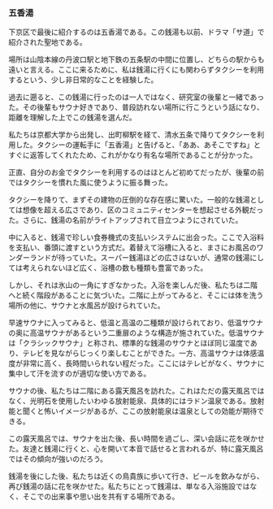 ### 五香湯

下京区で最後に紹介するのは五香湯である。この銭湯も以前、ドラマ「サ道」で紹介された聖地である。

場所は山陰本線の丹波口駅と地下鉄の五条駅の中間に位置し、どちらの駅からも遠いと言える。ここに来るために、私は銭湯に行くにも関わらずタクシーを利用するという、少し非日常的なことを経験した。

過去に遡ると、この銭湯に行ったのは一人ではなく、研究室の後輩と一緒であった。その後輩もサウナ好きであり、普段訪れない場所に行こうという話になり、距離を理解した上でこの銭湯を選んだ。

私たちは京都大学から出発し、出町柳駅を経て、清水五条で降りてタクシーを利用した。タクシーの運転手に「五香湯」と告げると、「ああ、あそこですね」とすぐに返答してくれたため、これがかなり有名な場所であることが分かった。

正直、自分のお金でタクシーを利用するのはほとんど初めてだったが、後輩の前ではタクシーを慣れた風に使うように振る舞った。

タクシーを降りて、まずその建物の圧倒的な存在感に驚いた。一般的な銭湯としては想像を超える広さであり、区のコミュニティセンターを想起させる外観だった。さらに、銭湯の名前がライトアップされて目立つようにされていた。

中に入ると、銭湯で珍しい食券機式の支払いシステムに出会った。ここで入浴料を支払い、番頭に渡すという方式だ。着替えて浴槽に入ると、まさにお風呂のワンダーランドが待っていた。スーパー銭湯ほどの広さはないが、通常の銭湯にしては考えられないほど広く、浴槽の数も種類も豊富であった。

しかし、それは氷山の一角にすぎなかった。入浴を楽しんだ後、私たちは二階へと続く階段があることに気づいた。二階に上がってみると、そこには体を洗う場所の他に、サウナと水風呂が設けられていた。

早速サウナに入ってみると、低温と高温の二種類が設けられており、低温サウナの奥に高温サウナがあるという二重扉のような構造が施されていた。低温サウナは「クラシックサウナ」と称され、標準的な銭湯のサウナとほぼ同じ温度であり、テレビを見ながらじっくり楽しむことができた。一方、高温サウナは体感温度が非常に高く、長時間いられない程だった。ここにはテレビがなく、サウナに集中して汗を流すのが適切な使い方である。

サウナの後、私たちは二階にある露天風呂を訪れた。これはただの露天風呂ではなく、光明石を使用したいわゆる放射能泉、具体的にはラドン温泉である。放射能と聞くと怖いイメージがあるが、ここの放射能泉は温泉としての効能が期待できる。

この露天風呂では、サウナを出た後、長い時間を過ごし、深い会話に花を咲かせた。友達と銭湯に行くと、心を開いて本音で話せると言われるが、特に露天風呂ではその傾向が強いのだろう。

銭湯を後にした後、私たちは近くの鳥貴族に歩いて行き、ビールを飲みながら、再び銭湯の話に花を咲かせた。私たちにとって銭湯は、単なる入浴施設ではなく、そこでの出来事や思い出を共有する場所である。
